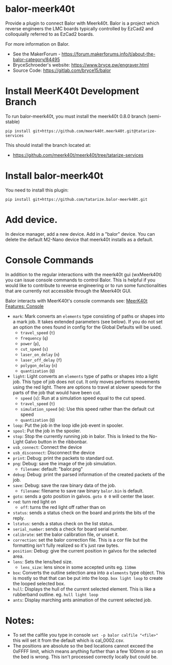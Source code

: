 # balor-meerk40t

Provide a plugin to connect Balor with Meerk40t. Balor is a project which reverse engineers the LMC boards typically controlled by EzCad2 and colloquially referred to as EzCad2 boards.

For more information on Balor.
* See the MakerForum - https://forum.makerforums.info/t/about-the-balor-category/84495
* BryceSchroeder's website: https://www.bryce.pw/engraver.html
* Source Code: https://gitlab.com/bryce15/balor


# Install MeerK40t Development Branch

To run balor-meerk40t, you must install the meerk40t 0.8.0 branch (semi-stable) 

`pip install git+https://github.com/meerk40t.meerk40t.git@tatarize-services`

This should install the branch located at:
* https://github.com/meerk40t/meerk40t/tree/tatarize-services

# Install balor-meerk40t

You need to install this plugin:

`pip install git+https://github.com/tatarize.balor-meerk40t.git`

# Add device.

In device manager, add a new device. Add in a "balor" device. You can delete the default M2-Nano device that meerk40t installs as a default.

# Console Commands

In addition to the regular interactions with the meerk40t gui (wxMeerk40t) you can issue console commands to control Balor. This is helpful if you would like to contribute to reverse engineering or to run some functionalities that are currently not accessible through the Meerk40t GUI.

Balor interacts with MeerK40t's console commands see: [MeerK40t Features: Console](https://www.youtube.com/watch?v=c_QBZlNvhVo)

* `mark`: Mark converts an `elements` type consisting of paths or shapes into a mark job. It takes extended parameters (see below). If you do not set an option the ones found in config for the Global Defaults will be used.
     * `travel_speed` (`t`)
     * `frequency` (`q`)
     * `power` (`p`),
     * `cut_speed` (`s`)
     * `laser_on_delay` (`n`)
     * `laser_off_delay` (`f`)
     * `polygon_delay` (`n`)
     * `quantization` (`Q`) 
* `light`: Light converts an `elements` type of paths or shapes into a light job. This type of job does not cut. It only moves performs movements using the red light. There are options to travel at slower speeds for the parts of the job that would have been cut.
     * `speed` (`s`): Run at a simulation speed equal to the cut speed.
     * `travel_speed` (`t`)
     * `simulation_speed` (`m`): Use this speed rather than the default cut speed
     * `quantization` (`Q`)
* `loop`: Put the job in the loop idle job event in spooler.
* `spool`: Put the job in the spooler.
* `stop`: Stop the currently running job in balor. This is linked to the No-Light Galvo button in the ribbonbar.
* `usb_connect`: Connect the device
* `usb_disconnect`: Disconnect the device
* `print`: Debug: print the packets to standard out.
* `png`:  Debug: save the image of the job simulation.
     * `filename`: default: "balor.png"
* `debug`: Debug: print the parsed information of the created packets of the job.
* `save`: Debug: save the raw binary data of the job.
     * `filename`: filename to save raw binary `balor.bin` is default. 
* `goto`: sends a goto position in galvos. `goto 0 0` will center the laser.
* `red`: turn red light on
     * `off`: turns the red light off rather than on
* `status`: sends a status check on the board and prints the bits of the reply.
* `lstatus`: sends a status check on the list status.
* `serial_number`: sends a check for board serial number.
* `calibrate`: set the balor calibration file, or unset it.
* `correction`: set the balor correction file. This is a cor file but the formatting isn't fully realized so it's just raw bytes.
* `position`: Debug: give the current position in galvos for the selected area.
* `lens`: Sets the lens/bed size.
     * `lens_size`: lens since in some accepted units eg. `110mm` 
* `box`: Converts the outline selection area into a `elements` type object. This is mostly so that that can be put into the loop. `box light loop` to create the looped selected box.
* `hull`: Displays the hull of the current selected element. This is like a rubberband outline. eg. `hull light loop`
* `ants`: Display marching ants animation of the current selected job.

# Notes:
* To set the calfile you type in console `set -p balor calfile "<file>"` this will set it from the default which is cal_0002.csv.
* The positions are absolute so the bed locations cannot exceed the 0xFFFF limit, which means anything further than a few 100mm or so on the bed is wrong. This isn't processed correctly locally but could be.

